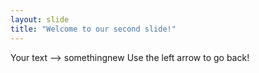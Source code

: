 ```yaml
---
layout: slide
title: "Welcome to our second slide!"
---
```

Your text --> somethingnew
Use the left arrow to go back!

